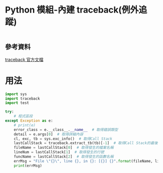 # Python 模組-內建 traceback(例外追蹤)

```
```

## 參考資料

[traceback 官方文檔](https://docs.python.org/zh-tw/3/library/traceback.html)

# 用法

```Python
import sys
import traceback
import test

try:
    # 程式區段
except Exception as e:
    # print(e)
    error_class = e.__class__.__name__  # 取得錯誤類型
    detail = e.args[0]  # 取得詳細內容
    cl, exc, tb = sys.exc_info()  # 取得Call Stack
    lastCallStack = traceback.extract_tb(tb)[-1]  # 取得Call Stack的最後一筆資料
    fileName = lastCallStack[0]  # 取得發生的檔案名稱
    lineNum = lastCallStack[1]  # 取得發生的行號
    funcName = lastCallStack[2]  # 取得發生的函數名稱
    errMsg = "File \"{}\", line {}, in {}: [{}] {}".format(fileName, lineNum, funcName, error_class, detail)
    print(errMsg)

```

